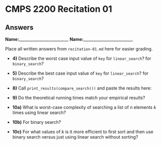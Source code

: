 # CMPS 2200 Recitation 01
## Answers

**Name:**_________________________
**Name:**_________________________


Place all written answers from `recitation-01.md` here for easier grading.

- **4)** Describe the worst case input value of `key` for `linear_search`? for `binary_search`? 

- **5)** Describe the best case input value of `key` for `linear_search`? for `binary_search`? 

- **8)** Call `print_results(compare_search())` and paste the results here:

- **9)** Do the theoretical running times match your empirical results?

- **10a)** What is worst-case complexity of searching a list of $n$ elements $k$ times using linear search? 

- **10b)** For binary search? 

- **10c)** For what values of $k$ is it more efficient to first sort and then use binary search versus just using linear search without sorting? 
